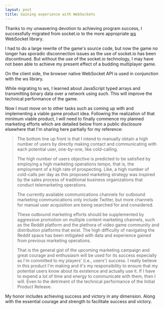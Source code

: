 ```yaml
---
layout: post
title: Gaining experience with WebSockets
---
```


Thanks to my unwavering devotion to achieving program success, I successfully migrated from socket.io to the more appropriate [ws](https://github.com/websockets/ws) WebSocket library.

I had to do a large rewrite of the game's source code, but now the game no longer has sporadic disconnection issues as the use of socket.io has been discontinued. But without the use of the socket.io technology, I may have not been able to achieve my present effect of a budding multiplayer game.

On the client side, the browser native WebSocket API is used in conjunction with the ws library.

While migrating to ws, I learned about JavaScript typed arrays and transmitting binary data over a network using such. This will improve the technical performance of the game.

Now I must move on to other tasks such as coming up with and implementing a viable game product idea. Following the realization of that minimum viable product, I will need to finally commence my planned marketing efforts which are detailed below from a public disclosure elsewhere that I'm sharing here partially for my reference:

> The bottom line up front is that I intend to manually obtain a high number of users by directly making contact and communicating with each potential user, one-by-one, like cold-calling.
>
> The high number of users objective is predicted to be satisfied by employing a high marketing operations tempo, that is, the employment of a high rate of prospecting. Like, a high number of cold-calls per day as this proposed marketing strategy was inspired by the sales process of traditional business organizations that conduct telemarketing operations.
>
> The currently available communications channels for outbound marketing communications only include Twitter, but more channels for manual user acquisition are being searched for and considered.
>
> These outbound marketing efforts should be supplemented by aggressive promotion on multiple content marketing channels, such as the Reddit platform and the plethora of video game community and distribution platforms that exist. The high difficulty of navigating the Reddit space has been mitigated with data and experience gained from previous marketing operations.
>
> That is the general gist of the upcoming marketing campaign and great courage and enthusiasm will be used for its success especially as I'm committed to my players' (i.e., users') success. I really believe in this product I'm making and it's my responsibility to ensure that my potential users know about its existence and actually use it. If I have to expend a lot of time and energy to communicate with them, then I will. Even to the detriment of the technical performance of the Initial Product Release.

My honor includes achieving success and victory in any dimension. Along with the essential courage and strength to facilitate success and victory.